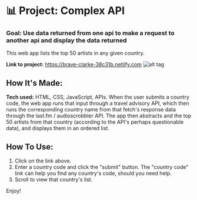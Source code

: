 # 📊 Project: Complex API 

### Goal: Use data returned from one api to make a request to another api and display the data returned

This web app lists the top 50 artists in any given country.

**Link to project:** https://brave-clarke-38c31b.netlify.com
![alt tag](https://github.com/anthonybetances/complex-api-bootcamp/blob/answer/Screen%20Shot%202019-11-17%20at%203.17.11%20AM.png)

## How It's Made:
**Tech used:** HTML, CSS, JavaScript, APIs.
When the user submits a country code, the web app runs that input through a travel advisory API, which then runs the corresponding country name from that fetch's response data through the last.fm / audioscrobbler API.  The app then abstracts and the top 50 artists from that country (according to the API's perhaps questionable data), and displays them in an ordered list.

## How To Use:
  1. Click on the link above.
  2. Enter a country code and click the "submit" button.  The "country code" link can help you find any country's code, should you need     help.
  3. Scroll to view that country's list.
  
Enjoy!
